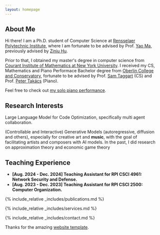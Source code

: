 ```yaml
---
layout: homepage
---
```

## About Me

Hi there! I am a Ph.D. student of Computer Science at [Rensselaer Polytechnic Institute](https://science.rpi.edu/computer-science), where I am fortunate to be advised by Prof. [Yao Ma](https://yaoma24.github.io), previously advised by [Ziniu Hu](https://acbull.github.io).

Prior to that, I obtained my master's degree in computer science from [Courant Institute of Mathematics at New York University](https://cims.nyu.edu/dynamic/). I received my CS, Mathematics and Piano Performace Bachelor degree from [Oberlin College and Conservatory](https://www.oberlin.edu), fortunate to be advised by Prof. [Sam Taggart](http://samueltaggart.com) (CS) and Prof. [Peter Takács](https://www.oberlin.edu/peter-takacs) (Piano).

Feel free to check out [my solo piano performance](https://www.youtube.com/watch?v=GyKiIHCR_7Q).

## Research Interests

Large Language Model for Code Optimization, specifically multi agent collaboration.

(Controllable and Interactive) Generative Models (autoregressive, diffusion and others), especially for creative art and **music**, with the goal of facilitating artists and composers with AI models.
In the past, I did research on approximation theory and economic game theory

## Teaching Experience

- **[Aug. 2024 - Dec. 2024] Teaching Assistant for RPI CSCI 4961: Network Security and Defense.**
- **[Aug. 2023 - Dec. 2023] Teaching Assistant for RPI CSCI 2500: Computer Organization.**

{% include_relative _includes/publications.md %}

{% include_relative _includes/services.md %}

{% include_relative _includes/contact.md %}

Thanks for the amazing [website template](https://github.com/yaoyao-liu/yaoyao-liu.github.io).
